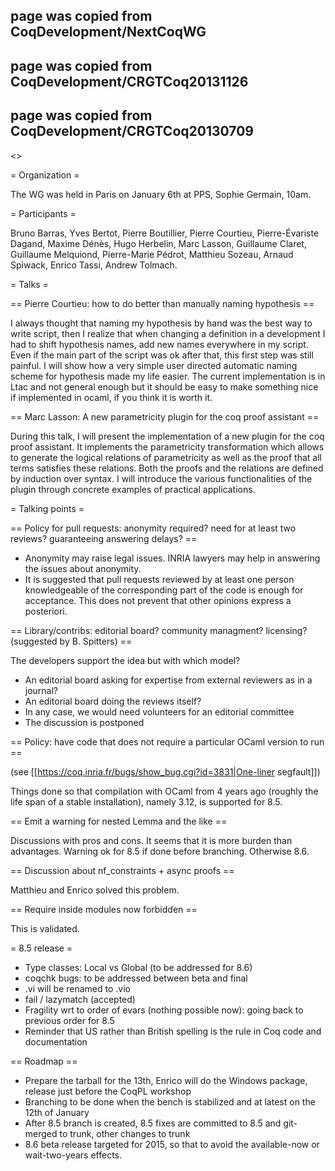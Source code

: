 ## page was copied from CoqDevelopment/NextCoqWG
## page was copied from CoqDevelopment/CRGTCoq20131126
## page was copied from CoqDevelopment/CRGTCoq20130709
<<TableOfContents>>

= Organization =

The WG was held in Paris on January 6th at PPS, Sophie Germain, 10am.

= Participants =

Bruno Barras, Yves Bertot, Pierre Boutillier, Pierre Courtieu, Pierre-Évariste Dagand, Maxime Dénès, Hugo Herbelin, Marc Lasson, Guillaume Claret, Guillaume Melquiond, Pierre-Marie Pédrot, Matthieu Sozeau, Arnaud Spiwack, Enrico Tassi, Andrew Tolmach.

= Talks =

== Pierre Courtieu: how to do better than manually naming hypothesis ==

  I always thought that naming my hypothesis by hand was the best way to write script, then I realize that when changing a definition in a development I had to shift hypothesis names, add new names everywhere in my script. Even if the main part of the script was ok after that, this first step was still painful.
  I will show how a very simple user directed automatic naming scheme for hypothesis made my life easier. 
  The current implementation is in Ltac and not general enough but it should be easy to make something nice if implemented in ocaml, if you think it is worth it.

== Marc Lasson: A new parametricity plugin for the coq proof assistant ==

  During this talk, I will present the implementation of a new plugin for the coq proof assistant. 
  It implements the parametricity transformation which allows to generate the logical relations of
  parametricity as well as the proof that all terms satisfies these relations. Both the proofs and the 
  relations are defined by induction over syntax. I will introduce the various functionalities of the
  plugin through concrete examples of practical applications. 

= Talking points =

== Policy for pull requests: anonymity required? need for at least two reviews? guaranteeing answering delays? ==

 * Anonymity may raise legal issues. INRIA lawyers may help in answering the issues about anonymity.
 * It is suggested that pull requests reviewed by at least one person knowledgeable of the corresponding part of the code is enough for acceptance. This does not prevent that other opinions express a posteriori.

== Library/contribs: editorial board? community managment? licensing? (suggested by B. Spitters) ==

The developers support the idea but with which model?

 * An editorial board asking for expertise from external reviewers as in a journal?
 * An editorial board doing the reviews itself?
 * In any case, we would need volunteers for an editorial committee
 * The discussion is postponed

== Policy: have code that does not require a particular OCaml version to run ==

(see [[https://coq.inria.fr/bugs/show_bug.cgi?id=3831|One-liner segfault]])

Things done so that compilation with OCaml from 4 years ago (roughly the life span of a stable installation), namely 3.12, is supported for 8.5.

== Emit a warning for nested Lemma and the like ==

Discussions with pros and cons. It seems that it is more burden than advantages. Warning ok for 8.5 if done before branching. Otherwise 8.6.

== Discussion about nf_constraints + async proofs ==

Matthieu and Enrico solved this problem.

== Require inside modules now forbidden ==

This is validated.

= 8.5 release =

 * Type classes: Local vs Global (to be addressed for 8.6)
 * coqchk bugs: to be addressed between beta and final
 * .vi will be renamed to .vio
 * fail / lazymatch (accepted)
 * Fragility wrt to order of evars (nothing possible now): going back to previous order for 8.5
 * Reminder that US rather than British spelling is the rule in Coq code and documentation

== Roadmap ==

 * Prepare the tarball for the 13th, Enrico will do the Windows package, release just before the CoqPL workshop
 * Branching to be done when the bench is stabilized and at latest on the 12th of January
 * After 8.5 branch is created, 8.5 fixes are committed to 8.5 and git-merged to trunk, other changes to trunk
 * 8.6 beta release targeted for 2015, so that to avoid the available-now or wait-two-years effects.
